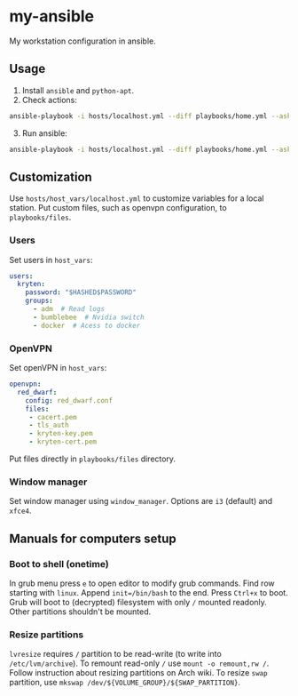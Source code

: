 # my-ansible #
My workstation configuration in ansible.

## Usage ##

1. Install `ansible` and `python-apt`.
2. Check actions:

```sh
ansible-playbook -i hosts/localhost.yml --diff playbooks/home.yml --ask-become-pass --check
```

3. Run ansible:

```sh
ansible-playbook -i hosts/localhost.yml --diff playbooks/home.yml --ask-become-pass
```

## Customization ##
Use `hosts/host_vars/localhost.yml` to customize variables for a local station.
Put custom files, such as openvpn configuration, to `playbooks/files`.

### Users ###
Set users in `host_vars`:

```yaml
users:
  kryten:
    password: "$HASHED$PASSWORD"
    groups:
      - adm  # Read logs
      - bumblebee  # Nvidia switch
      - docker  # Acess to docker
```

### OpenVPN ###
Set openVPN in `host_vars`:

```yaml
openvpn:
  red_dwarf:
    config: red_dwarf.conf
    files:
     - cacert.pem
     - tls_auth
     - kryten-key.pem
     - kryten-cert.pem
```

Put files directly in `playbooks/files` directory.

### Window manager ###
Set window manager using `window_manager`.
Options are `i3` (default) and `xfce4`.

## Manuals for computers setup
### Boot to shell (onetime)
In grub menu press ``e`` to open editor to modify grub commands.
Find row starting with ``linux``.
Append ``init=/bin/bash`` to the end.
Press ``Ctrl+x`` to boot.
Grub will boot to (decrypted) filesystem with only ``/`` mounted readonly. Other partitions shouldn't be mounted.

### Resize partitions
``lvresize`` requires ``/`` partition to be read-write (to write into ``/etc/lvm/archive``).
To remount read-only ``/`` use ``mount -o remount,rw /``.
Follow instruction about resizing partitions on Arch wiki.
To resize ``swap`` partition, use ``mkswap /dev/${VOLUME_GROUP}/${SWAP_PARTITION}``.

